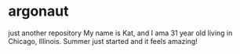 # argonaut
just another repository
My name is Kat, and I ama 31 year old living in Chicago, Illinois.  Summer just started and it feels amazing!
